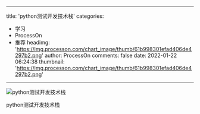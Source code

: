 
---
title: 'python测试开发技术栈'
categories: 
 - 学习
 - ProcessOn
 - 推荐
headimg: 'https://img.processon.com/chart_image/thumb/61b998301efad406de4297b2.png'
author: ProcessOn
comments: false
date: 2022-01-22 06:24:38
thumbnail: 'https://img.processon.com/chart_image/thumb/61b998301efad406de4297b2.png'
---

<div>   
<img class="thumb" alt="python测试开发技术栈" src="https://img.processon.com/chart_image/thumb/61b998301efad406de4297b2.png" referrerpolicy="no-referrer">
<p>python测试开发技术栈</p>  
</div>
            